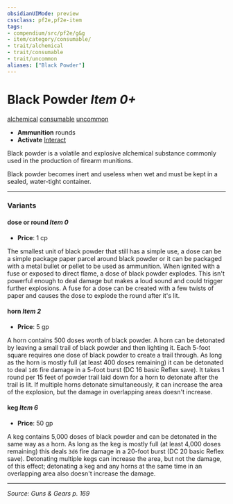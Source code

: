 ```yaml
---
obsidianUIMode: preview
cssclass: pf2e,pf2e-item
tags:
- compendium/src/pf2e/g&g
- item/category/consumable/
- trait/alchemical
- trait/consumable
- trait/uncommon
aliases: ["Black Powder"]
---
```

# Black Powder *Item 0+*  
[alchemical](alchemical.md "Alchemical Item Trait")  [consumable](consumable.md "Consumable Item Trait")  [uncommon](uncommon.md "Uncommon Rarity Trait")  

- **Ammunition** rounds
- **Activate** [Interact](interact.md)

Black powder is a volatile and explosive alchemical substance commonly used in the production of firearm munitions.

Black powder becomes inert and useless when wet and must be kept in a sealed, water-tight container.

---

### Variants

#### dose or round *Item 0*

- **Price**: 1 cp

The smallest unit of black powder that still has a simple use, a dose can be a simple package paper parcel around black powder or it can be packaged with a metal bullet or pellet to be used as ammunition. When ignited with a fuse or exposed to direct flame, a dose of black powder explodes. This isn't powerful enough to deal damage but makes a loud sound and could trigger further explosions. A fuse for a dose can be created with a few twists of paper and causes the dose to explode the round after it's lit.

#### horn *Item 2*

- **Price**: 5 gp

A horn contains 500 doses worth of black powder. A horn can be detonated by leaving a small trail of black powder and then lighting it. Each 5-foot square requires one dose of black powder to create a trail through. As long as the horn is mostly full (at least 400 doses remaining) it can be detonated to deal `1d6` fire damage in a 5-foot burst (DC 16 basic Reflex save). It takes 1 round per 15 feet of powder trail laid down for a horn to detonate after the trail is lit. If multiple horns detonate simultaneously, it can increase the area of the explosion, but the damage in overlapping areas doesn't increase.

#### keg *Item 6*

- **Price**: 50 gp

A keg contains 5,000 doses of black powder and can be detonated in the same way as a horn. As long as the keg is mostly full (at least 4,000 doses remaining) this deals `3d6` fire damage in a 20-foot burst (DC 20 basic Reflex save). Detonating multiple kegs can increase the area, but not the damage, of this effect; detonating a keg and any horns at the same time in an overlapping area also doesn't increase the damage.

---
*Source: Guns & Gears p. 169*